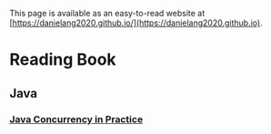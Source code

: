 This page is available as an easy-to-read website at [https://danielang2020.github.io/](https://danielang2020.github.io).
# Reading Book
## Java
### [Java Concurrency in Practice](books/java_concurrency_in_practice/jcip.md)